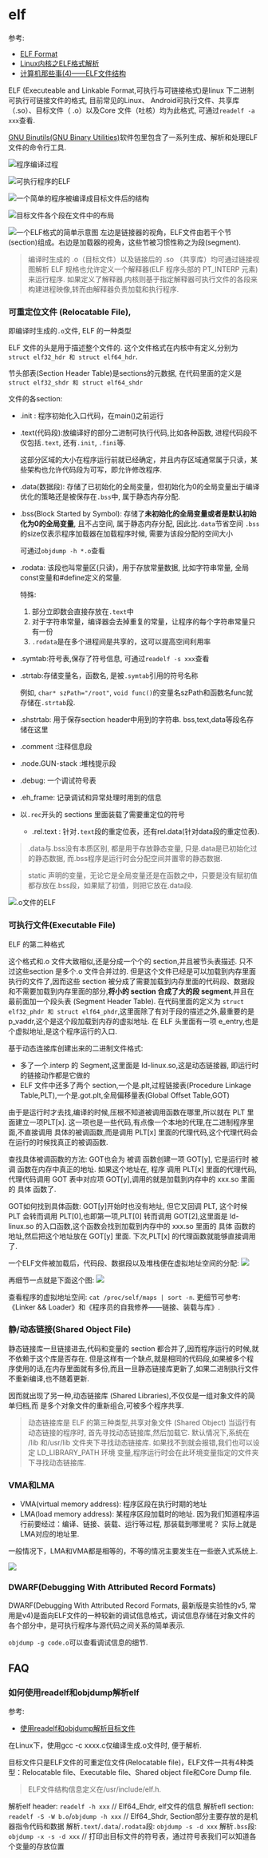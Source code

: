 # elf
参考:
- [ELF Format](http://www.skyfree.org/linux/references/ELF_Format.pdf)
- [Linux内核之ELF格式解析](https://mudongliang.github.io/2015/10/31/linuxelf.html)
- [计算机那些事(4)——ELF文件结构](http://chuquan.me/2018/05/21/elf-introduce/)

ELF (Executeable and Linkable Format,可执行与可链接格式)是linux 下二进制可执行可链接文件的格式, 目前常见的Linux、 Android可执行文件、共享库（.so）、目标文件（ .o）以及Core 文件（吐核）均为此格式, 可通过`readelf -a xxx`查看.

[GNU Binutils(GNU Binary Utilities)](https://www.gnu.org/software/binutils/binutils.html)软件包里包含了一系列生成、解析和处理ELF文件的命令行工具.

![程序编译过程](/misc/img/compile/1671100-20190512202937314-1323961004.jpg)

![可执行程序的ELF](/misc/img/process/v2-85a5b44f20d53e6e992269dccc20ac6b_1200x500.jpg)

![一个简单的程序被编译成目标文件后的结构](/misc/img/compile/cpp_segment_example.jpg)

![目标文件各个段在文件中的布局](/misc/img/compile/cpp_segment_layout.png)

![一个ELF格式的简单示意图](/misc/img/compile/3-1.png)
左边是链接器的视角，ELF文件由若干个节(section)组成。右边是加载器的视角，这些节被习惯性称之为段(segment).

> 编译时生成的 .o（目标文件）以及链接后的 .so （共享库）均可通过链接视图解析
> ELF 规格也允许定义一个解释器(ELF 程序头部的 PT_INTERP 元素)来运行程序. 如果定义了解释器,内核则基于指定解释器可执行文件的各段来构建进程映像,转而由解释器负责加载和执行程序.

### 可重定位文件 (Relocatable File),
即编译时生成的`.o`文件, ELF 的一种类型

ELF 文件的头是用于描述整个文件的. 这个文件格式在内核中有定义,分别为 `struct elf32_hdr 和 struct elf64_hdr`.

节头部表(Section Header Table)是sections的元数据, 在代码里面的定义是`struct elf32_shdr 和 struct elf64_shdr`

文件的各section:
- .init : 程序初始化入口代码，在main()之前运行
- .text(代码段):放编译好的部分二进制可执行代码,比如各种函数, 进程代码段不仅包括`.text`, 还有`.init`, `.fini`等.

    这部分区域的大小在程序运行前就已经确定，并且内存区域通常属于只读，某些架构也允许代码段为可写，即允许修改程序.
- .data(数据段): 存储了已初始化的全局变量，但初始化为0的全局变量出于编译优化的策略还是被保存在`.bss`中, 属于静态内存分配.
- .bss(Block Started by Symbol): 存储了**未初始化的全局变量或者是默认初始化为0的全局变量**, 且不占空间, 属于静态内存分配, 因此比`.data`节省空间
    `.bss`的size仅表示程序加载器在加载程序时候, 需要为该段分配的空间大小

    可通过`objdump -h *.o`查看
- .rodata: 该段也叫常量区(只读)，用于存放常量数据, 比如字符串常量, 全局const变量和#define定义的常量.

    特殊:
    1. 部分立即数会直接存放在`.text`中
    1. 对于字符串常量，编译器会去掉重复的常量，让程序的每个字符串常量只有一份
    1. `.rodata`是在多个进程间是共享的，这可以提高空间利用率
- .symtab:符号表,保存了符号信息, 可通过`readelf -s xxx`查看
- .strtab:存储变量名，函数名, 是被`.symtab`引用的符号名称

    例如, `char* szPath="/root"`, `void func()`的变量名szPath和函数名func就存储在`.strtab`段.
- .shstrtab: 用于保存section header中用到的字符串. bss,text,data等段名存储在这里
- .comment :注释信息段
- .node.GUN-stack :堆栈提示段
- .debug: 一个调试符号表
- .eh_frame: 记录调试和异常处理时用到的信息
- 以`.rec`开头的 sections 里面装载了需要重定位的符号

    - .rel.text : 针对`.text`段的重定位表，还有rel.data(针对data段的重定位表).

> .data与.bss没有本质区别, 都是用于存放静态变量, 只是.data是已初始化过的静态数据, 而.bss程序是运行时会分配空间并置零的静态数据.

> static 声明的变量，无论它是全局变量还是在函数之中，只要是没有赋初值都存放在.bss段，如果赋了初值，则把它放在.data段.

![.o文件的ELF](/misc/img/compile/1671100-20190512203047832-334199166.jpg)

### 可执行文件(Executable File)
ELF 的第二种格式

这个格式和.o 文件大致相似,还是分成一个个的 section,并且被节头表描述. 只不过这些section 是多个.o 文件合并过的. 但是这个文件已经是可以加载到内存里面执行的文件了,因而这些 section 被分成了需要加载到内存里面的代码段、数据段和不需要加载到内存里面的部分,**将小的 section 合成了大的段 segment**,并且在最前面加一个段头表
(Segment Header Table). 在代码里面的定义为 `struct elf32_phdr 和 struct elf64_phdr`,这里面除了有对于段的描述之外,最重要的是 p_vaddr,这个是这个段加载到内存的虚拟地址. 在 ELF 头里面有一项 e_entry,也是个虚拟地址,是这个程序运行的入口.

基于动态连接库创建出来的二进制文件格式:
- 多了一个.interp 的 Segment,这里面是 ld-linux.so,这是动态链接器, 即运行时的链接动作都是它做的
- ELF 文件中还多了两个 section,一个是.plt,过程链接表(Procedure Linkage Table,PLT),一个是.got.plt,全局偏移量表(Global Offset Table,GOT)

由于是运行时才去找,编译的时候,压根不知道被调用函数在哪里,所以就在 PLT 里面建立一项PLT[x]. 这一项也是一些代码,有点像一个本地的代理,在二进制程序里面,不直接调用
具体的被调函数,而是调用 PLT[x] 里面的代理代码,这个代理代码会在运行的时候找真正的被调函数.

查找具体被调函数的方法: GOT也会为 被调 函数创建一项 GOT[y], 它是运行时 被调 函数在内存中真正的地址. 如果这个地址在, 程序 调用 PLT[x] 里面的代理代码,代理代码调用 GOT 表中对应项 GOT[y],调用的就是加载到内存中的 xxx.so 里面的 具体 函数了.

GOT如何找到具体函数: GOT[y]开始时也没有地址, 但它又回调 PLT, 这个时候 PLT 会转而调用 PLT[0],也即第一项,PLT[0] 转而调用 GOT[2],这里面是 ld-linux.so 的入口函数,这个函数会找到加载到内存中的 xxx.so 里面的 具体 函数的地址,然后把这个地址放在 GOT[y] 里面. 下次,PLT[x] 的代理函数就能够直接调用了.

一个ELF文件被加载后，代码段、数据段以及堆栈便在虚拟地址空间的分配:
![](/misc/img/compile/3-3.png)

再细节一点就是下面这个图:
![](/misc/img/compile/3-3.png)

查看程序的虚拟地址空间: `cat /proc/self/maps | sort -n`. 更细节可参考: 《Linker && Loader》和《程序员的自我修养——链接、装载与库》.

### 静/动态链接(Shared Object File)
静态链接库一旦链接进去,代码和变量的 section 都合并了,因而程序运行的时候,就不依赖于这个库是否存在. 但是这样有一个缺点,就是相同的代码段,如果被多个程序使用的话,在内存里面就有多份,而且一旦静态链接库更新了,如果二进制执行文件不重新编译,也不随着更新.

因而就出现了另一种,动态链接库 (Shared Libraries),不仅仅是一组对象文件的简单归档,而
是多个对象文件的重新组合,可被多个程序共享.

> 动态链接库是 ELF 的第三种类型,共享对象文件 (Shared Object)
> 当运行有动态链接的程序时, 首先寻找动态链接库,然后加载它. 默认情况下,系统在 /lib 和/usr/lib 文件夹下寻找动态链接库. 如果找不到就会报错,我们也可以设定 LD_LIBRARY_PATH 环境
变量,程序运行时会在此环境变量指定的文件夹下寻找动态链接库.

### VMA和LMA
- VMA(virtual memory address): 程序区段在执行时期的地址
- LMA(load memory address): 某程序区段加载时的地址. 因为我们知道程序运行前要经过：编译、链接、装载、运行等过程, 那装载到哪里呢？ 实际上就是LMA对应的地址里.

一般情况下，LMA和VMA都是相等的，不等的情况主要发生在一些嵌入式系统上.

![](/misc/img/compile/cpp_lma_vma.jpg)

### DWARF(Debugging With Attributed Record Formats)
DWARF(Debugging With Attributed Record Formats, 最新版是实验性的v5, 常用是v4)是面向ELF文件的一种较新的调试信息格式，调试信息存储在对象文件的各个部分中，是可执行程序与源代码之间关系的简单表示.

`objdump -g code.o`可以查看调试信息的细节.

## FAQ
### 如何使用readelf和objdump解析elf
参考:
- [使用readelf和objdump解析目标文件](https://www.jianshu.com/p/863b279c941e)

在Linux下，使用gcc -c xxxx.c仅编译生成.o文件时, 便于解析.

目标文件只是ELF文件的可重定位文件(Relocatable file)，ELF文件一共有4种类型：Relocatable file、Executable file、Shared object file和Core Dump file.

> ELF文件结构信息定义在/usr/include/elf.h.

解析elf header: `readelf -h xxx` // Elf64_Ehdr, elf文件的信息
解析efl section: `readelf -S -W b.o`/`objdump -h xxx` // Elf64_Shdr, Section部分主要存放的是机器指令代码和数据
解析`.text`/`.data`/`.rodata`段: `objdump -s -d xxx`
解析`.bss`段: `objdump -x -s -d xxx` // 打印出目标文件的符号表，通过符号表我们可以知道各个变量的存放位置